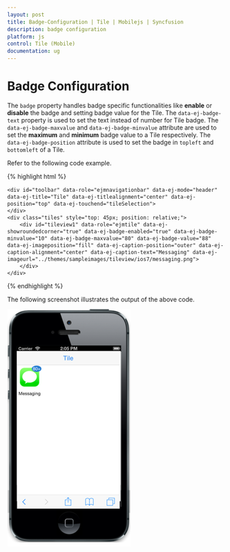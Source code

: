 ```yaml
---
layout: post
title: Badge-Configuration | Tile | Mobilejs | Syncfusion
description: badge configuration
platform: js
control: Tile (Mobile)
documentation: ug
---
```


# Badge Configuration

The `badge` property handles badge specific functionalities like **enable** or **disable** the badge and setting badge value for the Tile. The `data-ej-badge-text` property is used to set the text instead of number for Tile badge. The `data-ej-badge-maxvalue` and `data-ej-badge-minvalue` attribute are used to set the **maximum** and **minimum** badge value to a Tile respectively. The `data-ej-badge-position` attribute is used to set the badge in `topleft` and `bottomleft` of a Tile.

Refer to the following code example.

{% highlight html %}

    <div id="toolbar" data-role="ejmnavigationbar" data-ej-mode="header" data-ej-title="Tile" data-ej-titlealignment="center" data-ej-position="top" data-ej-touchend="tileSelection">
    </div>
    <div class="tiles" style="top: 45px; position: relative;">
        <div id="tileview1" data-role="ejmtile" data-ej-showroundedcorner="true" data-ej-badge-enabled="true" data-ej-badge-minvalue="10" data-ej-badge-maxvalue="80" data-ej-badge-value="88" data-ej-imageposition="fill" data-ej-caption-position="outer" data-ej-caption-alignment="center" data-ej-caption-text="Messaging" data-ej-imageurl="../themes/sampleimages/tileview/ios7/messaging.png">
        </div>
    </div>


{% endhighlight %}

The following screenshot illustrates the output of the above code.

![badge](badge-configuration_images\badge-configuration_img1.png)

